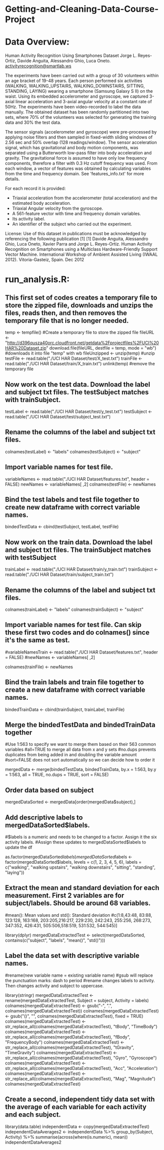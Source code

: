 # Getting-and-Cleaning-Data-Course-Project

Data Overview:
==================================================================
Human Activity Recognition Using Smartphones Dataset
Jorge L. Reyes-Ortiz, Davide Anguita, Alessandro Ghio, Luca Oneto.
activityrecognition@smartlab.ws

The experiments have been carried out with a group of 30 volunteers within an age bracket of 19-48 years. Each person performed six activities (WALKING, WALKING_UPSTAIRS, WALKING_DOWNSTAIRS, SITTING, STANDING, LAYING) wearing a smartphone (Samsung Galaxy S II) on the waist. Using its embedded accelerometer and gyroscope, we captured 3-axial linear acceleration and 3-axial angular velocity at a constant rate of 50Hz. The experiments have been video-recorded to label the data manually. The obtained dataset has been randomly partitioned into two sets, where 70% of the volunteers was selected for generating the training data and 30% the test data. 

The sensor signals (accelerometer and gyroscope) were pre-processed by applying noise filters and then sampled in fixed-width sliding windows of 2.56 sec and 50% overlap (128 readings/window). The sensor acceleration signal, which has gravitational and body motion components, was separated using a Butterworth low-pass filter into body acceleration and gravity. The gravitational force is assumed to have only low frequency components, therefore a filter with 0.3 Hz cutoff frequency was used. From each window, a vector of features was obtained by calculating variables from the time and frequency domain. See 'features_info.txt' for more details. 

For each record it is provided:
- Triaxial acceleration from the accelerometer (total acceleration) and the estimated body acceleration.
- Triaxial Angular velocity from the gyroscope. 
- A 561-feature vector with time and frequency domain variables. 
- Its activity label. 
- An identifier of the subject who carried out the experiment.

License:
Use of this dataset in publications must be acknowledged by referencing the following publication [1] 
[1] Davide Anguita, Alessandro Ghio, Luca Oneto, Xavier Parra and Jorge L. Reyes-Ortiz. Human Activity Recognition on Smartphones using a Multiclass Hardware-Friendly Support Vector Machine. International Workshop of Ambient Assisted Living (IWAAL 2012). Vitoria-Gasteiz, Spain. Dec 2012

run_analysis.R:
=========================================
## This first set of codes creates a temporary file to store the zipped file, downloads and unzips the files, reads then, and then removes the temporary file that is no longer needed.

temp <- tempfile() #Create a temporary file to store the zipped file
fileURL <- "http://d396qusza40orc.cloudfront.net/getdata%2Fprojectfiles%2FUCI%20HAR%20Dataset.zip"
download.file(fileURL, destfile = temp, mode = "wb") #downloads it into file "temp" with wb
fileUnzipped <- unzip(temp) #unzip
testFile <- read.table("./UCI HAR Dataset/test/X_test.txt") 
trainFile <- read.table("./UCI HAR Dataset/train/X_train.txt")
unlink(temp) #remove the temporary file 


## Now work on the test data. Download the label and subject txt files. The testSubject matches with trainSubject.

testLabel <- read.table("./UCI HAR Dataset/test/y_test.txt")
testSubject <- read.table("./UCI HAR Dataset/test/subject_test.txt")

## Rename the columns of the label and subject txt files.

colnames(testLabel) <- "labels"
colnames(testSubject) <- "subject"

## Import variable names for test file.

variableNames <- read.table("./UCI HAR Dataset/features.txt", header = FALSE)
newNames <- variableNames[ ,2]
colnames(testFile) <- newNames

## Bind the test labels and test file together to create new dataframe with correct variable names.

bindedTestData <- cbind(testSubject, testLabel, testFile)

## Now work on the train data. Download the label and subject txt files. The trainSubject matches with testSubject

trainLabel <- read.table("./UCI HAR Dataset/train/y_train.txt")
trainSubject <- read.table("./UCI HAR Dataset/train/subject_train.txt")

## Rename the columns of the label and subject txt files.
colnames(trainLabel) <- "labels"
colnames(trainSubject) <- "subject"

## Import variable names for test file. Can skip these first two codes and do colnames() since it's the same as test.
#variableNamesTrain <- read.table("./UCI HAR Dataset/features.txt", header = FALSE)
#newNames <- variableNames[ ,2]

colnames(trainFile) <- newNames

## Bind the train labels and train file together to create a new dataframe with correct variable names.

bindedTrainData <- cbind(trainSubject, trainLabel, trainFile)

## Merge the bindedTestData and bindedTrainData together
#Use 1:563 to specify we want to merge them based on their 563 common variables
#all=TRUE to merge all data from x and y sets
#no.dups prevents duplicates from being added in and doubling the variable amount
#sort=FALSE does not sort automatically so we can decide how to order it

mergedData <- merge(bindedTestData, bindedTrainData, by.x = 1:563, by.y = 1:563, all = TRUE, no.dups = TRUE, sort = FALSE)

## Order data based on subject

mergedDataSorted <- mergedData[order(mergedData$subject),]

## Add descriptive labels to mergedDataSorted$labels. 
#$labels is a numeric and needs to be changed to a factor. Assign it the six activity labels. 
#Assign these updates to mergedDataSorted$labels to update the df

as.factor(mergedDataSorted$labels)
mergedDataSorted$labels <- factor(mergedDataSorted$labels, levels = c(1, 2, 3, 4, 5, 6), labels = c("walking", "walking upstairs", "walking downstairs", "sitting", "standing", "laying"))

## Extract the mean and standard deviation for each measurement. First 2 variables are for subject/labels. Should be around 68 variables. 
#mean(): Mean values and std(): Standard deviation
#c(1:8,43:48, 83:88, 123:128, 163:168, 203:205,216:217, 229:230, 242:243, 255:256, 268:273, 347:352, 426:431, 505:506,518:519, 531:532, 544:545)] 

library(dplyr)
mergedDataExtractedTest <- select(mergedDataSorted, contains(c("subject", "labels", "mean()", "std()")))

## Label the data set with descriptive variable names.
#rename(new variable name = existing variable name)
#gsub will replace the punctuation marks: dash to period
#rename changes labels to activity. Then changes activity and subject to uppercase.

library(stringr)
mergedDataExtractedTest <- rename(mergedDataExtractedTest, Subject = subject, Activity = labels)
colnames(mergedDataExtractedTest) <- gsub("-", ".", colnames(mergedDataExtractedTest))
colnames(mergedDataExtractedTest) <- gsub("()", "", colnames(mergedDataExtractedTest), fixed = TRUE)
colnames(mergedDataExtractedTest) <- str_replace_all(colnames(mergedDataExtractedTest), "tBody", "TimeBody")
colnames(mergedDataExtractedTest) <- str_replace_all(colnames(mergedDataExtractedTest), "fBody", "FrequencyBody")
colnames(mergedDataExtractedTest) <- str_replace_all(colnames(mergedDataExtractedTest), "tGravity", "TimeGravity")
colnames(mergedDataExtractedTest) <- str_replace_all(colnames(mergedDataExtractedTest), "Gyro", "Gyroscope")
colnames(mergedDataExtractedTest) <- str_replace_all(colnames(mergedDataExtractedTest), "Acc", "Acceleration")
colnames(mergedDataExtractedTest) <- str_replace_all(colnames(mergedDataExtractedTest), "Mag", "Magnitude")
colnames(mergedDataExtractedTest)

## Create a second, independent tidy data set with the average of each variable for each activity and each subject.

library(data.table)
independentData <- copy(mergedDataExtractedTest)
independentDataAverages2 <- independentData %>% group_by(Subject, Activity) %>% summarise(across(where(is.numeric), mean))
independentDataAverages2
